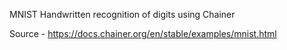 MNIST Handwritten recognition of digits using Chainer

Source - https://docs.chainer.org/en/stable/examples/mnist.html


